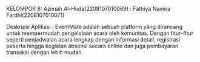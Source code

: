 KELOMPOK 8: Azimah Al-Huda(2208107010069)
          : Fathiya Namira Fardhi(2208107010071)

Deskripsi Aplikasi : EventMate adalah sebuah platform yang dirancang untuk mempermudah pengelolaan acara oleh komunitas. Dengan fitur-fitur seperti penjadwalan acara lengkap dengan informasi detail, registrasi peserta hingga kegiatan absensi secara online dan juga pembayaran transaksi dengan lebih mudah.

